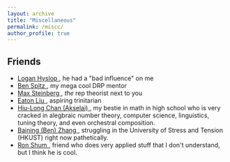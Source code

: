```yaml
---
layout: archive
title: "Miscellaneous"
permalink: /miscc/
author_profile: true
---
```


<div class="aside">
  
Friends
------
* <a href="https://loganhyslop.github.io"> Logan Hyslop </a>, he had a "bad influence" on me <br>
* <a href="https://benspitz.com/"> Ben Spitz </a>, my mega cool DRP mentor <br>
* <a href="https://max.steinbergfour.com/"> Max Steinberg </a>, *the* rep theorist next to you <br>
* <a href="https://amgminequality.github.io/"> Eaton Liu </a>, aspiring  trinitarian <br>
* <a href= "https://akselai.github.io/"> Hiu-Long Chan (Akselai) </a>, my bestie in math in high school who is very cracked in alegbraic number theory, computer science, linguistics, tuning theory, and even orchestral composition. <br>
* <a href="http://bzhangbp.student.ust.hk/"> Baining (Ben) Zhang </a>, struggling in the University of Stress and Tension (HKUST) right now pathetically. <br>
* <a href= "https://teinc3.github.io/"> Ron Shum </a>, friend who does very applied stuff that I don't understand, but I think he is cool. <br>
